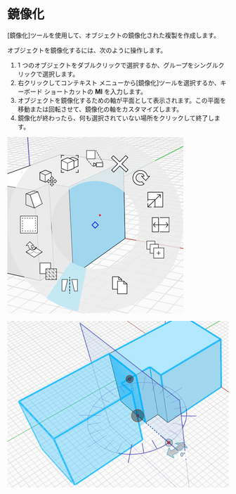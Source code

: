 # 鏡像化

[鏡像化]ツールを使用して、オブジェクトの鏡像化された複製を作成します。

オブジェクトを鏡像化するには、次のように操作します。

1. 1 つのオブジェクトをダブルクリックで選択するか、グループをシングルクリックで選択します。&#x20;
2. 右クリックしてコンテキスト メニューから[鏡像化]ツールを選択するか、キーボード ショートカットの **MI** を入力します。&#x20;
3. オブジェクトを鏡像化するための軸が平面として表示されます。この平面を移動または回転させて、鏡像化の軸をカスタマイズします。
4. 鏡像化が終わったら、何も選択されていない場所をクリックして終了します。

![](../.gitbook/assets/mirror.png)

![](../.gitbook/assets/mirror2.png)
